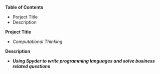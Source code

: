 **Table of Contents**
   - Porject Title
   - Description
  
**Project Title**
   - *Computational Thinking*
   
**Description**
   - ***Using Spyder to write programming languages and solve business related questions***

   
